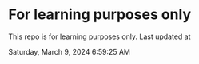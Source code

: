 # For learning purposes only
This repo is for learning purposes only.
Last updated at

Saturday, March 9, 2024 6:59:25 AM

